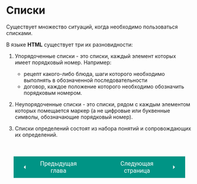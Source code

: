 # Списки

Существует множество ситуаций, когда необходимо пользоваться списками.

В языке **HTML** существует три их разновидности:

1. Упорядоченные списки - это списки, каждый элемент которых имеет порядковый номер. Например:
    * рецепт какого-либо блюда, шаги которого необходимо выполнять в обозначенной последовательности
    * договор, каждое положение которого необходимо обозначить порядковым номером.

2. Неупорядоченные списки - это списки, рядом с каждым элементом которых помещается маркер (а не цифровые или буквенные символы, обозначающие порядковый номер).

3. Списки определений состоят из набора понятий и сопровождающих их определений.

<div style="display: flex; justify-content: space-between; padding: 20px; margin-top:30px;"><button class="custom-button" style="background-color: rgb(0, 148, 133); color: white; font-family: 'Roboto', sans-serif; border: none; cursor: pointer; padding: 10px 20px; font-size: 16px; display: flex; align-items: center;" onclick="window.location.href='/html-css-manual/html/text'"><svg xmlns="http://www.w3.org/2000/svg" viewBox="0 0 24 24" style="fill: white; width: 20px; height: 20px;"><path d="M15 18l-6-6 6-6" /></svg><span style="margin: 0 10px;">Предыдущая глава</span></button><button class="custom-button" style="background-color: rgb(0, 148, 133); color: white; font-family: 'Roboto', sans-serif; border: none; cursor: pointer; padding: 10px 20px; font-size: 16px; display: flex; align-items: center;" onclick="window.location.href='/html-css-manual/html/lists/liolul'"><span style="margin: 0 10px;">Следующая страница</span><svg xmlns="http://www.w3.org/2000/svg" viewBox="0 0 24 24" style="fill: white; width: 20px; height: 20px;"><path d="M9 18l6-6-6-6" /></svg></button></div>
